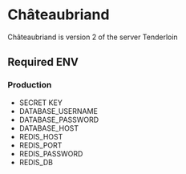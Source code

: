 # Châteaubriand
Châteaubriand is version 2 of the server Tenderloin

## Required ENV
### Production
- SECRET KEY
- DATABASE_USERNAME
- DATABASE_PASSWORD
- DATABASE_HOST
- REDIS_HOST
- REDIS_PORT
- REDIS_PASSWORD
- REDIS_DB